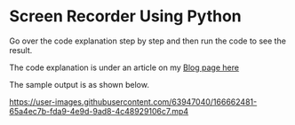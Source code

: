 # Screen Recorder Using Python

Go over the code explanation step by step and then run the code to see the result.

The code explanation is under an article on my [Blog page here](https://sweetcode.io/author/hnyakundi/)

The sample output is as shown below.


https://user-images.githubusercontent.com/63947040/166662481-65a4ec7b-fda9-4e9d-9ad8-4c48929106c7.mp4

